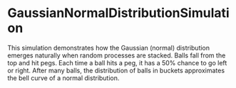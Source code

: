 # GaussianNormalDistributionSimulation
This simulation demonstrates how the Gaussian (normal) distribution emerges naturally when random processes are stacked.  Balls fall from the top and hit pegs. Each time a ball hits a peg, it has a 50% chance to go left or right.  After many balls, the distribution of balls in buckets approximates the bell curve of a normal distribution.
